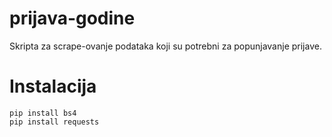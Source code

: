 # prijava-godine
Skripta za scrape-ovanje podataka koji su potrebni za popunjavanje prijave.

# Instalacija
```
pip install bs4
pip install requests
```
